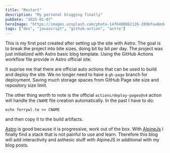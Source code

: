 ```yaml
---
title: "Restart"
description: "My personal blogging finally"
pubDate: "2025-01-07"
heroImage: "https://images.unsplash.com/photo-1476480862126-209bfaa8edc8?crop=entropy&cs=tinysrgb&fit=max&fm=jpg&ixid=M3w2MzkyMXwwfDF8c2VhcmNofDIzfHxuZXclMjBzdGFydHxlbnwwfHx8fDE3MzYyNDU1MDR8MA&ixlib=rb-4.0.3&q=80&w=200"
tags: ["dev", "javascript", "github-action", "astro"]
---
```


This is my first post created after setting up the site with Astro. The goal is to break the project into bite sizes, doing bit by bit per day. The project was just initialized with Astro basic blog template. Using the GitHub Actions workflow file provide in Astro official site.

It suprise me that there are official auto actions that can be used to build and deploy the site. We no longer need to have a `gh-page` branch for deployment. Saving much storage spaces from GitHub Page site size and repository size limit.

The other thing worth to note is the official `actions/deploy-pages@v4` action will handle the `CNAME` file creation automatically. In the past I have to do:

```shell
echo ferrywl.to >> CNAME
```

and then copy it to the build artifacts.

[Astro](https://astro.build/) is good because it is progressive, work out of the box. With [AlpineJs](alpinejs.dev) I finally find a stack that is not painful to use and learn. Therefore this blog will add interactivity and asthesic stuff with AlpineJS in additional with my blog posts.
